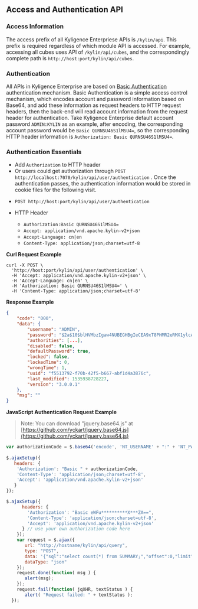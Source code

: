 ## Access and Authentication API

### Access Information
The access prefix of all Kyligence Enterpriese APIs is `/kylin/api`. This prefix is required regardless of which module API is accessed. For example,  accessing all cubes uses API  of `/kylin/api/cubes`, and the correspondingly complete path is `http://host:port/kylin/api/cubes`.

### Authentication
All APIs in Kyligence Enterprise are based on [Basic Authentication](http://en.wikipedia.org/wiki/Basic_access_authentication) authentication mechanism. Basic Authentication is a simple access control mechanism, which encodes account and password information based on Base64, and add these information as request headers to HTTP request headers, then the back-end will read account information from the request header for authentication. Take Kyligence Enterprise default account password `ADMIN:KYLIN` as an example, after encoding, the corresponding account password would be `Basic QURNSU46S1lMSU4=`, so the corresponding HTTP header information is `Authorization: Basic QURNSU46S1lMSU4=`. 



### Authentication Essentials
* Add `Authorization` to HTTP header
* Or users could get authorization through `POST http://localhost:7070/kylin/api/user/authentication` . Once the authentication passes, the authentication information would be stored in cookie files for the following visit. 


- `POST http://host:port/kylin/api/user/authentication`


- HTTP Header
	- `Authorization:Basic QURNSU46S1lMSU4=`
	- `Accept: application/vnd.apache.kylin-v2+json`
	- `Accept-Language: cn|en`
	- `Content-Type: application/json;charset=utf-8`


**Curl Request Example**

```
curl -X POST \
  'http://host:port/kylin/api/user/authentication' \
  -H 'Accept: application/vnd.apache.kylin-v2+json' \
  -H 'Accept-Language: cn|en' \
  -H 'Authorization: Basic QURNSU46S1lMSU4=' \
  -H 'Content-Type: application/json;charset=utf-8'
```


**Response Example**

```JSON
{
    "code": "000",
    "data": {
        "username": "ADMIN",
        "password": "$2a$10$blHVMbzIgaw4NUBEGHBgIeCEA9xT8PHMR2eRMX1ylcA6GNEVD4RPS",
        "authorities": [...],
        "disabled": false,
        "defaultPassword": true,
        "locked": false,
        "lockedTime": 0,
        "wrongTime": 1,
        "uuid": "f5513792-f70b-42f5-b667-abf1d4a3876c",
        "last_modified": 1535938728227,
        "version": "3.0.0.1"
    },
    "msg": ""
}
```



**JavaScript Authentication Request Example**

> Note:  You can download "jquery.base64.js" at [https://github.com/yckart/jquery.base64.js](https://github.com/yckart/jquery.base64.js)

```javascript
var authorizationCode = $.base64('encode', 'NT_USERNAME' + ":" + 'NT_PASSWORD');
 
$.ajaxSetup({
   headers: { 
    'Authorization': "Basic " + authorizationCode, 
    'Content-Type': 'application/json;charset=utf-8',
    'Accept': 'application/vnd.apache.kylin-v2+json'
   }
});
```

```javascript
$.ajaxSetup({
      headers: { 
        'Authorization': "Basic eWFu**********X***ZA==",
        'Content-Type': 'application/json;charset=utf-8',
        'Accept': 'application/vnd.apache.kylin-v2+json'
      } // use your own authorization code here
    });
    var request = $.ajax({
       url: "http://hostname/kylin/api/query",
       type: "POST",
       data: '{"sql":"select count(*) from SUMMARY;","offset":0,"limit":50000,"acceptPartial":true,"project":"test"}',
       dataType: "json"
    });
    request.done(function( msg ) {
       alert(msg);
    }); 
    request.fail(function( jqXHR, textStatus ) {
       alert( "Request failed: " + textStatus );
  });
```

